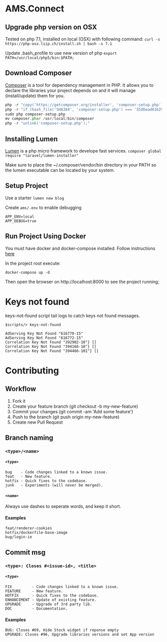 # AMS.Connect
## Upgrade php version on OSX
Tested on php 7.1, installed on local (OSX) with following command:
`curl -s https://php-osx.liip.ch/install.sh | bash -s 7.1`

Update .bash_profile to use new version of php `export PATH=/usr/local/php5/bin:$PATH;`

## Download Composer
[Composer](https://getcomposer.org) is a tool for dependency management in PHP. It allows you to declare the libraries your project depends on and it will manage (install/update) them for you.

```php
php -r "copy('https://getcomposer.org/installer', 'composer-setup.php');"
php -r "if (hash_file('SHA384', 'composer-setup.php') === '55d6ead61b29c7bdee5cccfb50076874187bd9f21f65d8991d46ec5cc90518f447387fb9f76ebae1fbbacf329e583e30') { echo 'Installer verified'; } else { echo 'Installer corrupt'; unlink('composer-setup.php'); } echo PHP_EOL;"
sudo php composer-setup.php
mv composer.phar /usr/local/bin/composer
php -r "unlink('composer-setup.php');"
```

## Installing Lumen
[Lumen](https://lumen.laravel.com/) is a php micro framework to develope fast services. 
`composer global require "laravel/lumen-installer"`

Make sure to place the ~/.composer/vendor/bin directory in your PATH so the lumen executable can be located by your system.

## Setup Project
Use a starter `lumen new blog`

Create `ams/.env` to enable debugging
```
APP_ENV=local
APP_DEBUG=true
```

## Run Project Using Docker

You must have docker and docker-compose installed. Follow instructions [here](https://docs.docker.com/compose/install/)

In the project root execute:
```
docker-compose up -d
```
Then open the browser on http://localhost:8000 to see the project running;

# Keys not found
keys-not-found script tail logs to catch keys not found messages.

`$scripts/> keys-not-found`

```
AdServing Key Not Found "616770-15"
AdServing Key Not Found "616772-15"
Correlation Key Not Found "392902-10"} []
Correlation Key Not Found "394166-10"} []
Correlation Key Not Found "394466-101"} []
```

# Contributing
## Workflow

1. Fork it
2. Create your feature branch (git checkout -b my-new-feature)
3. Commit your changes (git commit -am 'Add some feature')
4. Push to the branch (git push origin my-new-feature)
5. Create new Pull Request

## Branch naming
### `<type>/<name>`

#### `<type>`
```
bug    - Code changes linked to a known issue.
feat   - New feature.
hotfix - Quick fixes to the codebase.
junk   - Experiments (will never be merged).
```

#### `<name>`
Always use dashes to seperate words, and keep it short.

#### Examples
```
feat/renderer-cookies
hotfix/dockerfile-base-image
bug/login-ie
```

## Commit msg
### `<type>: Closes #<issue-id>, <title>`

#### `<type>`
```
FIX         - Code changes linked to a known issue.
FEATURE     - New feature.
HOTFIX      - Quick fixes to the codebase.
ENHANCEMENT - Update of existing feature.
UPGRADE     - Upgrade of 3rd party lib.
DOC         - Documentation.
```

#### Examples
```
BUG: Closes #69, Hide Stock widget if reponse empty
UPGRADE: Closes #96, Upgrade libraries versions and set App version
```

